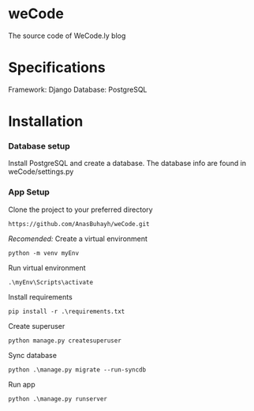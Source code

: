 # weCode
The source code of WeCode.ly blog

# Specifications
Framework: Django
Database: PostgreSQL

# Installation

### Database setup

Install PostgreSQL and create a database. The database info are found in weCode/settings.py

### App Setup

Clone the project to your preferred directory

`https://github.com/AnasBuhayh/weCode.git`

*Recomended:* Create a virtual environment

`python -m venv myEnv`

Run virtual environment

`.\myEnv\Scripts\activate`

Install requirements

`pip install -r .\requirements.txt`

Create superuser

`python manage.py createsuperuser`

Sync database

`python .\manage.py migrate --run-syncdb`

Run app

`python .\manage.py runserver`

